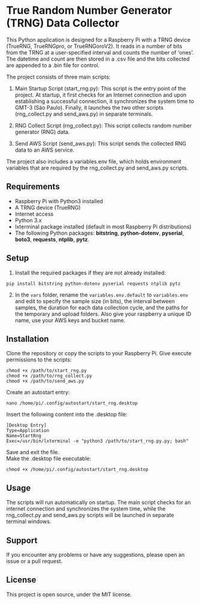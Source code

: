 # True Random Number Generator (TRNG) Data Collector

This Python application is designed for a Raspberry Pi with a TRNG device (TrueRNG, TrueRNGpro, or TrueRNGoroV2). It reads in a number of bits from the TRNG at a user-specified interval and counts the number of 'ones'. The datetime and count are then stored in a .csv file and the bits collected are appended to a .bin file for control.

The project consists of three main scripts:

1. Main Startup Script (start_rng.py): This script is the entry point of the project. At startup, it first checks for an Internet connection and upon establishing a successful connection, it synchronizes the system time to GMT-3 (São Paulo). Finally, it launches the two other scripts (rng_collect.py and send_aws.py) in separate terminals.

2. RNG Collect Script (rng_collect.py): This script collects random number generator (RNG) data.

3. Send AWS Script (send_aws.py): This script sends the collected RNG data to an AWS service.

The project also includes a variables.env file, which holds environment variables that are required by the rng_collect.py and send_aws.py scripts.

## Requirements

- Raspberry Pi with Python3 installed
- A TRNG device (TrueRNG)
- Internet access
- Python 3.x
- lxterminal package installed (default in most Raspberry Pi distributions)
- The following Python packages: **bitstring**, **python-dotenv**, **pyserial**, **boto3**, **requests**, **ntplib**, **pytz**.

## Setup

1. Install the required packages if they are not already installed: 
>
    pip install bitstring python-dotenv pyserial requests ntplib pytz

2. In the `vars` folder, rename the `variables.env.default` to `variables.env` and edit to specify the sample size (in bits), the interval between samples, the duration for each data collection cycle, and the paths for the temporary and upload folders. Also give your raspberry a unique ID name, use your AWS keys and bucket name. 

## Installation

Clone the repository or copy the scripts to your Raspberry Pi.
Give execute permissions to the scripts:

>
    chmod +x /path/to/start_rng.py  
    chmod +x /path/to/rng_collect.py  
    chmod +x /path/to/send_aws.py

Create an autostart entry:

> 
    nano /home/pi/.config/autostart/start_rng.desktop

Insert the following content into the .desktop file:

>
    [Desktop Entry]
    Type=Application
    Name=StartRng
    Exec=/usr/bin/lxterminal -e "python3 /path/to/start_rng.py.py; bash"

Save and exit the file.  
Make the .desktop file executable:

>
    chmod +x /home/pi/.config/autostart/start_rng.desktop

## Usage

The scripts will run automatically on startup. The main script checks for an internet connection and synchronizes the system time, while the rng_collect.py and send_aws.py scripts will be launched in separate terminal windows.

## Support

If you encounter any problems or have any suggestions, please open an issue or a pull request.

## License

This project is open source, under the MIT license.
